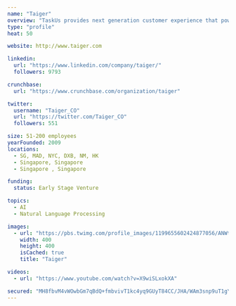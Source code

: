 ```yaml
---
name: "Taiger"
overview: "TaskUs provides next generation customer experience that powers the world's most disruptive companies through amazing people and innovative technology."
type: "profile"
heat: 50

website: http://www.taiger.com

linkedin:
  url: "https://www.linkedin.com/company/taiger/"
  followers: 9793

crunchbase:
  url: "https://www.crunchbase.com/organization/taiger"

twitter:
  username: "Taiger_CO"
  url: "https://twitter.com/Taiger_CO"
  followers: 551

size: 51-200 employees
yearFounded: 2009
locations:
  - SG, MAD, NYC, DXB, NM, HK
  - Singapore, Singapore
  - Singapore , Singapore

funding:
  status: Early Stage Venture

topics:
  - AI
  - Natural Language Processing

images:
  - url: "https://pbs.twimg.com/profile_images/1199655602424877056/ANWtCK5S_400x400.jpg"
    width: 400
    height: 400
    isCached: true
    title: "Taiger"

videos:
  - url: "https://www.youtube.com/watch?v=X9wiSLxokXA"

secured: "MH8fbvM4vWOwbGm7qBdQ+fmbvivT1kc4yq9GUyT84CC/JHA/WAm3snp9uT1gY0y4nDM4ietUoZ4aM75jpnUEb/lDm5CjJdXUwSP0TNyVs8f8IDycz4rPQuVAkrtgmHGXaYWTu2wubWZ/p3Lm/JA4Gw6BsWNivjWgBDPItph6+dxSbaFVl4ZRhbqTkpIus0q57ZYF4FV/yh0jQEPCDnQk4sHDXY47/rikUtZJCno2JoMTD9hapU40u21vQrL7j/4ekqdtp0Gjde2vVmxo+1RzYjWkoHOVSnOmG6PMU7sHOycQPETy4m4mSJ0/e5ZE6FFi0mP79TCiv8EUsaiypFzD+iNk78civo0ombMyf2K8FITK7AfZSZEYe2e0iEKcZK83EL5aUH8GDhRXpn+hUM4XqXXARoYy5YHvEEQWCderMo8=;pp9excD/Fg+ejrnXadd6cw=="
---
```


